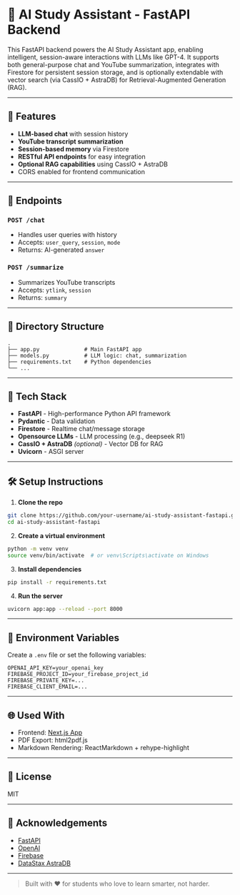 # 🧠 AI Study Assistant - FastAPI Backend

This FastAPI backend powers the AI Study Assistant app, enabling intelligent, session-aware interactions with LLMs like GPT-4. It supports both general-purpose chat and YouTube summarization, integrates with Firestore for persistent session storage, and is optionally extendable with vector search (via CassIO + AstraDB) for Retrieval-Augmented Generation (RAG).

---

## 🔧 Features

- **LLM-based chat** with session history
- **YouTube transcript summarization**
- **Session-based memory** via Firestore
- **RESTful API endpoints** for easy integration
- **Optional RAG capabilities** using CassIO + AstraDB
- CORS enabled for frontend communication

---

## 🚀 Endpoints

### `POST /chat`
- Handles user queries with history
- Accepts: `user_query`, `session`, `mode`
- Returns: AI-generated `answer`

### `POST /summarize`
- Summarizes YouTube transcripts
- Accepts: `ytlink`, `session`
- Returns: `summary`

---

## 📁 Directory Structure

```
.
├── app.py              # Main FastAPI app
├── models.py           # LLM logic: chat, summarization
├── requirements.txt    # Python dependencies
└── ...
```

---

## 🧠 Tech Stack

- **FastAPI** - High-performance Python API framework
- **Pydantic** - Data validation
- **Firestore** - Realtime chat/message storage
- **Opensource LLMs** - LLM processing (e.g., deepseek R1)
- **CassIO + AstraDB** *(optional)* - Vector DB for RAG
- **Uvicorn** - ASGI server

---

## 🛠️ Setup Instructions

1. **Clone the repo**
```bash
git clone https://github.com/your-username/ai-study-assistant-fastapi.git
cd ai-study-assistant-fastapi
```

2. **Create a virtual environment**
```bash
python -m venv venv
source venv/bin/activate  # or venv\Scripts\activate on Windows
```

3. **Install dependencies**
```bash
pip install -r requirements.txt
```

4. **Run the server**
```bash
uvicorn app:app --reload --port 8000
```

---

## 🔐 Environment Variables
Create a `.env` file or set the following variables:
```
OPENAI_API_KEY=your_openai_key
FIREBASE_PROJECT_ID=your_firebase_project_id
FIREBASE_PRIVATE_KEY=...
FIREBASE_CLIENT_EMAIL=...
```

---

## 🌐 Used With
- Frontend: [Next.js App](https://github.com/Fxisxl/ai-study-assistant-nextjs)
- PDF Export: html2pdf.js
- Markdown Rendering: ReactMarkdown + rehype-highlight

---

## 📄 License
MIT

---

## 🙌 Acknowledgements
- [FastAPI](https://fastapi.tiangolo.com)
- [OpenAI](https://openai.com)
- [Firebase](https://firebase.google.com)
- [DataStax AstraDB](https://www.datastax.com/astra)

---

> Built with ❤️ for students who love to learn smarter, not harder.
